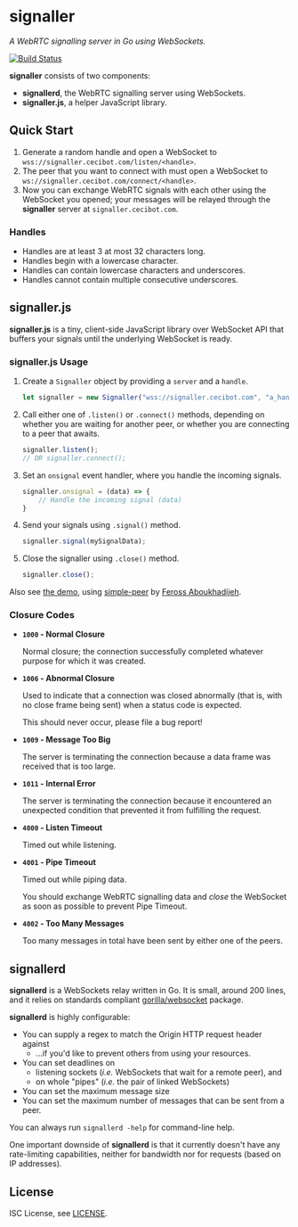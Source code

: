 # signaller
_A WebRTC signalling server in Go using WebSockets._

[![Build Status](https://travis-ci.org/boramalper/signaller.svg?branch=master)](https://travis-ci.org/boramalper/signaller)

**signaller** consists of two components:
- **signallerd**, the WebRTC signalling server using WebSockets.
- **signaller.js**, a helper JavaScript library.

## Quick Start
1. Generate a random handle and open a WebSocket to
   `wss://signaller.cecibot.com/listen/<handle>`.
2. The peer that you want to connect with must open a WebSocket
   to `ws://signaller.cecibot.com/connect/<handle>`.
3. Now you can exchange WebRTC signals with each other using the WebSocket
   you opened; your messages will be relayed through the **signaller** server at `signaller.cecibot.com`.

### Handles
- Handles are at least 3 at most 32 characters long.
- Handles begin with a lowercase character.
- Handles can contain lowercase characters and underscores.
- Handles cannot contain multiple consecutive underscores.

## signaller.js
**signaller.js** is a tiny, client-side JavaScript library over WebSocket API that buffers
your signals until the underlying WebSocket is ready.

### signaller.js Usage
1. Create a `Signaller` object by providing a `server` and a `handle`.

   ```javascript
   let signaller = new Signaller("wss://signaller.cecibot.com", "a_handle")
   ```
   
2. Call either one of `.listen()` or `.connect()` methods, depending on whether you
   are waiting for another peer, or whether you are connecting to a peer that awaits.
   
   ```javascript
   signaller.listen();
   // OR signaller.connect();
   ```
   
3. Set an `onsignal` event handler, where you handle the incoming signals.

   ```javascript
   signaller.onsignal = (data) => {
       // Handle the incoming signal (data)
   }
   ``` 
   
4. Send your signals using `.signal()` method.

   ```javascript
   signaller.signal(mySignalData);
   ```

5. Close the signaller using `.close()` method.

   ```javascript
   signaller.close();
   ```

Also see [the demo](demo), using [simple-peer](https://github.com/feross/simple-peer) by [Feross Aboukhadijeh](http://feross.org/).

### Closure Codes
- **`1000` - Normal Closure**

  Normal closure; the connection successfully completed whatever purpose for
  which it was created.
  
- **`1006` - Abnormal Closure**

  Used to indicate that a connection was closed abnormally (that is, with no
  close frame being sent) when a status code is expected.
  
  This should never occur, please file a bug report!
  
- **`1009` - Message Too Big**

  The server is terminating the connection because a data frame was received
  that is too large.
  
- **`1011` - Internal Error**

  The server is terminating the connection because it encountered an unexpected
  condition that prevented it from fulfilling the request.
  
- **`4000` - Listen Timeout**

  Timed out while listening.
  
- **`4001` - Pipe Timeout**
  
  Timed out while piping data.
  
  You should exchange WebRTC signalling data and *close* the WebSocket as soon
  as possible  to prevent Pipe Timeout. 
  
- **`4002` - Too Many Messages**

  Too many messages in total have been sent by either one of the peers.

## signallerd
**signallerd** is a WebSockets relay written in Go. It is small, around 200 lines, and it relies on
standards compliant [gorilla/websocket](https://github.com/gorilla/websocket#gorilla-websocket-compared-with-other-packages)
package.

**signallerd** is highly configurable:

- You can supply a regex to match the Origin HTTP request header against
  - ...if you'd like to prevent others from using your resources.
- You can set deadlines on
  - listening sockets (*i.e.* WebSockets that wait for a remote peer), and
  - on whole "pipes" (*i.e.* the pair of linked WebSockets)
- You can set the maximum message size
- You can set the maximum number of messages that can be sent from a peer.

You can always run `signallerd -help` for command-line help.

One important downside of **signallerd** is that it currently doesn't have any rate-limiting
capabilities, neither for bandwidth nor for requests (based on IP addresses).

## License
ISC License, see [LICENSE](./LICENSE).
